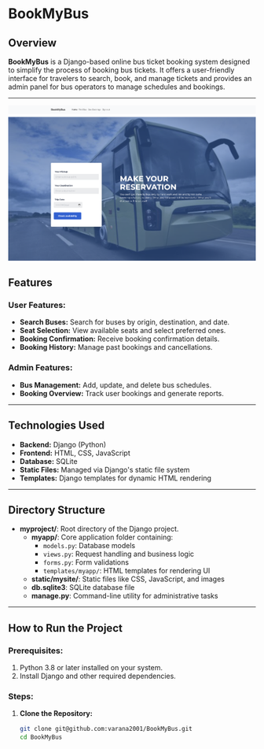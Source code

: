 # BookMyBus

## Overview
**BookMyBus** is a Django-based online bus ticket booking system designed to simplify the process of booking bus tickets. It offers a user-friendly interface for travelers to search, book, and manage tickets and provides an admin panel for bus operators to manage schedules and bookings.

---
![Application Screenshot](BookMyBus-master/myproject/myapp/static/mysite/img/project2.png)
## Features
### User Features:
- **Search Buses:** Search for buses by origin, destination, and date.
- **Seat Selection:** View available seats and select preferred ones.
- **Booking Confirmation:** Receive booking confirmation details.
- **Booking History:** Manage past bookings and cancellations.

### Admin Features:
- **Bus Management:** Add, update, and delete bus schedules.
- **Booking Overview:** Track user bookings and generate reports.

---

## Technologies Used
- **Backend:** Django (Python)
- **Frontend:** HTML, CSS, JavaScript
- **Database:** SQLite
- **Static Files:** Managed via Django's static file system
- **Templates:** Django templates for dynamic HTML rendering

---

## Directory Structure
- **myproject/**: Root directory of the Django project.
  - **myapp/**: Core application folder containing:
    - `models.py`: Database models
    - `views.py`: Request handling and business logic
    - `forms.py`: Form validations
    - `templates/myapp/`: HTML templates for rendering UI
  - **static/mysite/**: Static files like CSS, JavaScript, and images
  - **db.sqlite3**: SQLite database file
  - **manage.py**: Command-line utility for administrative tasks

---

## How to Run the Project
### Prerequisites:
1. Python 3.8 or later installed on your system.
2. Install Django and other required dependencies.

### Steps:
1. **Clone the Repository:**
   ```bash
   git clone git@github.com:varana2001/BookMyBus.git
   cd BookMyBus
